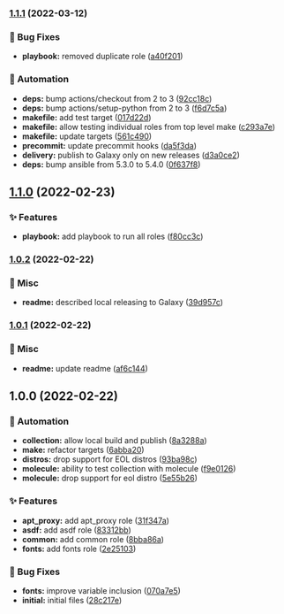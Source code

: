 ### [1.1.1](https://github.com/donhector/ansible-collection-workstation/compare/v1.1.0...v1.1.1) (2022-03-12)


### :bug: Bug Fixes

* **playbook:** removed duplicate role ([a40f201](https://github.com/donhector/ansible-collection-workstation/commit/a40f2015ffd087a00a0ff7ffa0b9843f72ccdadb))


### :robot: Automation

* **deps:** bump actions/checkout from 2 to 3 ([92cc18c](https://github.com/donhector/ansible-collection-workstation/commit/92cc18c7ac367c922c07c59aa1f7ca2d3e4b6be9))
* **deps:** bump actions/setup-python from 2 to 3 ([f6d7c5a](https://github.com/donhector/ansible-collection-workstation/commit/f6d7c5a7ae1e73e6e9f76c6b20a5d1309746c8a2))
* **makefile:** add test target ([017d22d](https://github.com/donhector/ansible-collection-workstation/commit/017d22d5e0a1569448948c500689da3038e8c536))
* **makefile:** allow testing individual roles from top level make ([c293a7e](https://github.com/donhector/ansible-collection-workstation/commit/c293a7e0836082a1e57128f90147222de6911ffd))
* **makefile:** update targets ([561c490](https://github.com/donhector/ansible-collection-workstation/commit/561c490a976886f60c8951d17dea1afe09a7b5aa))
* **precommit:** update precommit hooks ([da5f3da](https://github.com/donhector/ansible-collection-workstation/commit/da5f3dadde4f6d619c915a721754f0e5ca570927))
* **delivery:** publish to Galaxy only on new releases ([d3a0ce2](https://github.com/donhector/ansible-collection-workstation/commit/d3a0ce2e176deeb2441eb2f3abcccc4458afb50f))
* **deps:** bump ansible from 5.3.0 to 5.4.0 ([0f637f8](https://github.com/donhector/ansible-collection-workstation/commit/0f637f8947f358e3b11511807baea3aba845e9f6))

## [1.1.0](https://github.com/donhector/ansible-collection-workstation/compare/v1.0.2...v1.1.0) (2022-02-23)


### :sparkles: Features

* **playbook:** add playbook to run all roles ([f80cc3c](https://github.com/donhector/ansible-collection-workstation/commit/f80cc3c3246215bb21ce42dcd6d109450a87456d))

### [1.0.2](https://github.com/donhector/ansible-collection-workstation/compare/v1.0.1...v1.0.2) (2022-02-22)


### :eyes: Misc

* **readme:** described local releasing to Galaxy ([39d957c](https://github.com/donhector/ansible-collection-workstation/commit/39d957cebfb40c1eab7bdd6be5401233cfc12bcc))

### [1.0.1](https://github.com/donhector/ansible-collection-workstation/compare/v1.0.0...v1.0.1) (2022-02-22)


### :eyes: Misc

* **readme:** update readme ([af6c144](https://github.com/donhector/ansible-collection-workstation/commit/af6c1444fcb04b3896a7935b24aa16f2ef56009a))

## 1.0.0 (2022-02-22)


### :robot: Automation

* **collection:** allow local build and publish ([8a3288a](https://github.com/donhector/ansible-collection-workstation/commit/8a3288a825375cbfeca6745901832453cef7cf90))
* **make:** refactor targets ([6abba20](https://github.com/donhector/ansible-collection-workstation/commit/6abba2085697afe5dab80c2a987c5bfd5ed399eb))
* **distros:** drop support for EOL distros ([93ba98c](https://github.com/donhector/ansible-collection-workstation/commit/93ba98cea128c840de8a77ab7c63b65649980635))
* **molecule:** ability to test collection with molecule ([f9e0126](https://github.com/donhector/ansible-collection-workstation/commit/f9e01260e39fde03f40e6cbf5ddde99206a0f1f1))
* **molecule:** drop support for eol distro ([5e55b26](https://github.com/donhector/ansible-collection-workstation/commit/5e55b26ec9e2801df4d75818719f5df9701c7043))


### :sparkles: Features

* **apt_proxy:** add apt_proxy role ([31f347a](https://github.com/donhector/ansible-collection-workstation/commit/31f347a4e37ffce92f8aecc792683e6c3d20f403))
* **asdf:** add asdf role ([83312bb](https://github.com/donhector/ansible-collection-workstation/commit/83312bb23ab5a091a47e743398acbc4fe3148fe1))
* **common:** add common role ([8bba86a](https://github.com/donhector/ansible-collection-workstation/commit/8bba86a418b5c3cd8ef4979e56c06ff1fe5a8032))
* **fonts:** add fonts role ([2e25103](https://github.com/donhector/ansible-collection-workstation/commit/2e251038ce7fd5250584a6d1a2ae0a86e8a2c808))


### :bug: Bug Fixes

* **fonts:** improve variable inclusion ([070a7e5](https://github.com/donhector/ansible-collection-workstation/commit/070a7e5903b6d466405b5a50fd706b871eab6af1))
* **initial:** initial files ([28c217e](https://github.com/donhector/ansible-collection-workstation/commit/28c217ecd128b4b8a5363f4aa2406504cef4705e))
